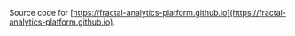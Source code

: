 Source code for [https://fractal-analytics-platform.github.io](https://fractal-analytics-platform.github.io).
